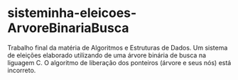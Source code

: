 # sisteminha-eleicoes-ArvoreBinariaBusca
 Trabalho final da matéria de Algoritmos e Estruturas de Dados. Um sistema de eleições elaborado utilizando de uma árvore binária de busca na liguagem C.
 O algoritmo de liberação dos ponteiros (árvore e seus nós) está incorreto.
